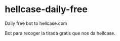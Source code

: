 # hellcase-daily-free
Daily free bot to hellcase.com

Bot para recoger la tirada gratis que nos da hellcase.
